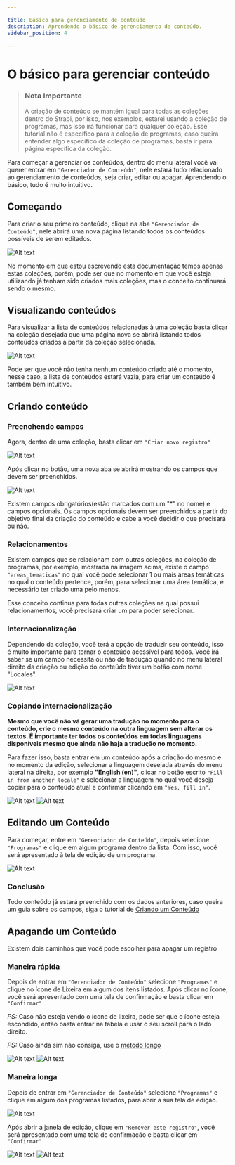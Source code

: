 ```yaml
---

title: Básico para gerenciamento de conteúdo
description: Aprendendo o básico de gerenciamento de conteúdo.
sidebar_position: 4

---
```



# O básico para gerenciar conteúdo



> ### **Nota Importante**  
> A criação de conteúdo se mantém igual para todas as coleções dentro do Strapi, por isso, nos exemplos, estarei usando a coleção de programas, mas isso irá funcionar para qualquer coleção. Esse tutorial não é específico para a coleção de programas, caso queira entender algo específico da coleção de programas, basta ir para página específica da coleção.


Para começar a gerenciar os conteúdos, dentro do menu lateral você vai querer entrar em `"Gerenciador de Conteúdo"`, nele estará tudo relacionado ao gerenciamento de conteúdos, seja criar, editar ou apagar. Aprendendo o básico, tudo é muito intuitivo.

## Começando

Para criar o seu primeiro conteúdo, clique na aba `"Gerenciador de Conteúdo"`, nele abrirá uma nova página listando todos os conteúdos possíveis de serem editados. 

![Alt text](images/management.png)


No momento em que estou escrevendo esta documentação temos apenas estas coleções, porém, pode ser que no momento em que você esteja utilizando já tenham sido criados mais coleções, mas o conceito continuará sendo o mesmo.

## Visualizando conteúdos

Para visualizar a lista de conteúdos relacionadas à uma coleção basta clicar na coleção desejada que uma página nova se abrirá listando todos conteúdos criados a partir da coleção selecionada.

![Alt text](images/programs-selected.png)

Pode ser que você não tenha nenhum conteúdo criado até o momento, nesse caso, a lista de conteúdos estará vazia, para criar um conteúdo é também bem intuitivo.

## Criando conteúdo

### Preenchendo campos

Agora, dentro de uma coleção, basta clicar em `"Criar novo registro"`

![Alt text](images/filling-fields.png)

Após clicar no botão, uma nova aba se abrirá mostrando os campos que devem ser preenchidos.

![Alt text](images/creating-program.png)

Existem campos obrigatórios(estão marcados com um "*" no nome) e campos opcionais. Os campos opcionais devem ser preenchidos a partir do objetivo final da criação do conteúdo e cabe a você decidir o que precisará ou não.

### Relacionamentos

Existem campos que se relacionam com outras coleções, na coleção de programas, por exemplo, mostrada na imagem acima, existe o campo `"areas_tematicas"` no qual você pode selecionar 1 ou mais áreas temáticas no qual o conteúdo pertence, porém, para selecionar uma área temática, é necessário ter criado uma pelo menos. 

Esse conceito continua para todas outras coleções na qual possui relacionamentos, você precisará criar um para poder selecionar.

### Internacionalização

Dependendo da coleção, você terá a opção de traduzir seu conteúdo, isso é muito importante para tornar o conteúdo acessível para todos. Você irá saber se um campo necessita ou não de tradução quando no menu lateral direito da criação ou edição do conteúdo tiver um botão com nome "Locales".

![Alt text](images/internationalization.png)

### Copiando internacionalização

**Mesmo que você não vá gerar uma tradução no momento para o conteúdo, crie o mesmo conteúdo na outra linguagem sem alterar os textos. É importante ter todos os conteúdos em todas linguagens disponíveis mesmo que ainda não haja a tradução no momento.**


Para fazer isso, basta entrar em um conteúdo após a criação do mesmo e no momento da edição, selecionar a linguagem desejada através do menu lateral na direita, por exemplo **"English (en)"**, clicar no botão escrito  `"Fill in from another locale"` e selecionar a linguagem no qual você deseja copiar para o conteúdo atual e confirmar clicando em `"Yes, fill in"`.

![Alt text](images/internationalization-1.png)
![Alt text](images/internationalization-2.png)



## Editando um Conteúdo

Para começar, entre em `"Gerenciador de Conteúdo"`, depois selecione `"Programas"` e clique em algum programa dentro da lista. Com isso, você será apresentado à tela de edição de um programa.

![Alt text](images/editing-program.png)

### Conclusão

Todo conteúdo já estará preenchido com os dados anteriores, caso queira um guia sobre os campos, siga o tutorial de [Criando um Conteúdo](#criando-conteúdo)


## Apagando um Conteúdo

Existem dois caminhos que você pode escolher para apagar um registro

### Maneira rápida

Depois de entrar em `"Gerenciador de Conteúdo"` selecione `"Programas"` e clique no ícone de Lixeira em algum dos itens listados. Após clicar no ícone, você será apresentado com uma tela de confirmação e basta clicar em `"Confirmar"`

_PS:_ Caso não esteja vendo o ícone de lixeira, pode ser que o ícone esteja escondido, então basta entrar na tabela e usar o seu scroll para o lado direito.

_PS:_ Caso ainda sim não consiga, use o [método longo](#maneira-longa)



![Alt text](images/deleting-program.png)
![Alt text](images/confirm-delete-program.png)


### Maneira longa

Depois de entrar em `"Gerenciador de Conteúdo"` selecione `"Programas"` e clique em algum dos programas listados, para abrir a sua tela de edição.

![Alt text](images/editing-program.png)

Após abrir a janela de edição, clique em `"Remover este registro"`, você será apresentado com uma tela de confirmação e basta clicar em  `"Confirmar"`

![Alt text](images/delete-program-button.png)
![Alt text](images/confirm-delete-program-1.png)
